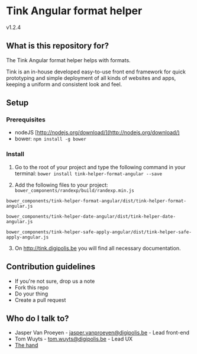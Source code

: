 # Tink Angular format helper

v1.2.4

## What is this repository for?

The Tink Angular format helper helps with formats.

Tink is an in-house developed easy-to-use front end framework for quick prototyping and simple deployment of all kinds of websites and apps, keeping a uniform and consistent look and feel.

## Setup

### Prerequisites

* nodeJS [http://nodejs.org/download/](http://nodejs.org/download/)
* bower: `npm install -g bower`

### Install

1. Go to the root of your project and type the following command in your terminal:
   `bower install tink-helper-format-angular --save`

2. Add the following files to your project:
  `bower_components/randexp/build/randexp.min.js`

  `bower_components/tink-helper-format-angular/dist/tink-helper-format-angular.js`

  `bower_components/tink-helper-date-angular/dist/tink-helper-date-angular.js`

  `bower_components/tink-helper-safe-apply-angular/dist/tink-helper-safe-apply-angular.js`

3. On http://tink.digipolis.be you will find all necessary documentation.

## Contribution guidelines

* If you're not sure, drop us a note
* Fork this repo
* Do your thing
* Create a pull request

## Who do I talk to?

* Jasper Van Proeyen - jasper.vanproeyen@digipolis.be - Lead front-end
* Tom Wuyts - tom.wuyts@digipolis.be - Lead UX
* [The hand](https://www.youtube.com/watch?v=_O-QqC9yM28)
